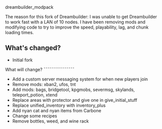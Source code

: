 dreambuilder_modpack

The reason for this fork of Dreambuilder: I was unable to get Dreambuilder
to work fast with a LAN of 10 nodes.  I have been removing mods and
modifying code to try to improve the speed, playability, lag, and chunk
loading times.

What's changed?
---------------
* Initial fork

What will change?
¯¯¯¯¯¯¯¯¯¯¯¯¯¯¯ 
* Add a custom server messaging system for when new players join
* Remove mods: xban2, ufos, tnt
* Add mods: bags, bridgetool, kpgmobs, severmsg, skylands, teleport_potion, xtend
* Replace areas with protector and give one in give_initial_stuff
* Replace unified_inventory with inventory_plus
* Add nyan cat and nyan items from Carbone
* Change some recipes
* Remove bottles, weed, and wine rack
